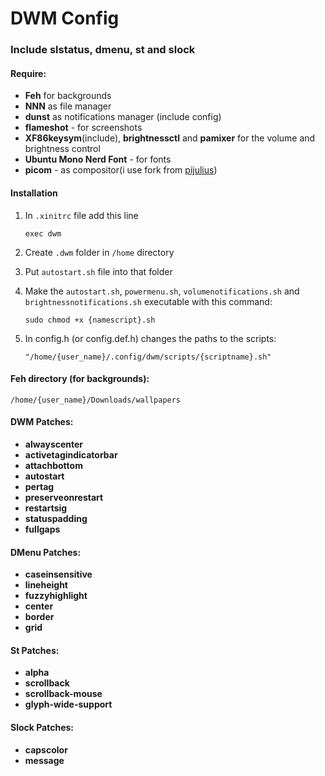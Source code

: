 # DWM Config

### Include slstatus, dmenu, st and slock

#### Require: 

* **Feh** for backgrounds
* **NNN** as file manager
* **dunst** as notifications manager (include config)
* **flameshot** - for screenshots
* **XF86keysym**(include), **brightnessctl** and **pamixer** for the volume and brightness control
* **Ubuntu Mono Nerd Font** - for fonts
* **picom** - as compositor(i use fork from [pijulius](https://github.com/pijulius)) 

#### Installation

1. In `.xinitrc` file add this line 

    ```
    exec dwm
    ```

1. Create `.dwm` folder in `/home` directory
2. Put `autostart.sh` file into that folder
3. Make the `autostart.sh`, `powermenu.sh`, `volumenotifications.sh` and `brightnessnotifications.sh` executable with this command:

    ```
    sudo chmod +x {namescript}.sh
    ```

4. In config.h (or config.def.h) changes the paths to the scripts:

    ```
    "/home/{user_name}/.config/dwm/scripts/{scriptname}.sh" 
    ```

#### Feh directory (for backgrounds):
```
/home/{user_name}/Downloads/wallpapers
```

#### DWM Patches:
* **alwayscenter**
* **activetagindicatorbar**
* **attachbottom**
* **autostart**
* **pertag**
* **preserveonrestart**
* **restartsig**
* **statuspadding**
* **fullgaps**

#### DMenu Patches:
* **caseinsensitive**
* **lineheight**
* **fuzzyhighlight**
* **center**
* **border**
* **grid**

#### St Patches:
* **alpha**
* **scrollback**
* **scrollback-mouse**
* **glyph-wide-support**

#### Slock Patches:
* **capscolor**
* **message**
